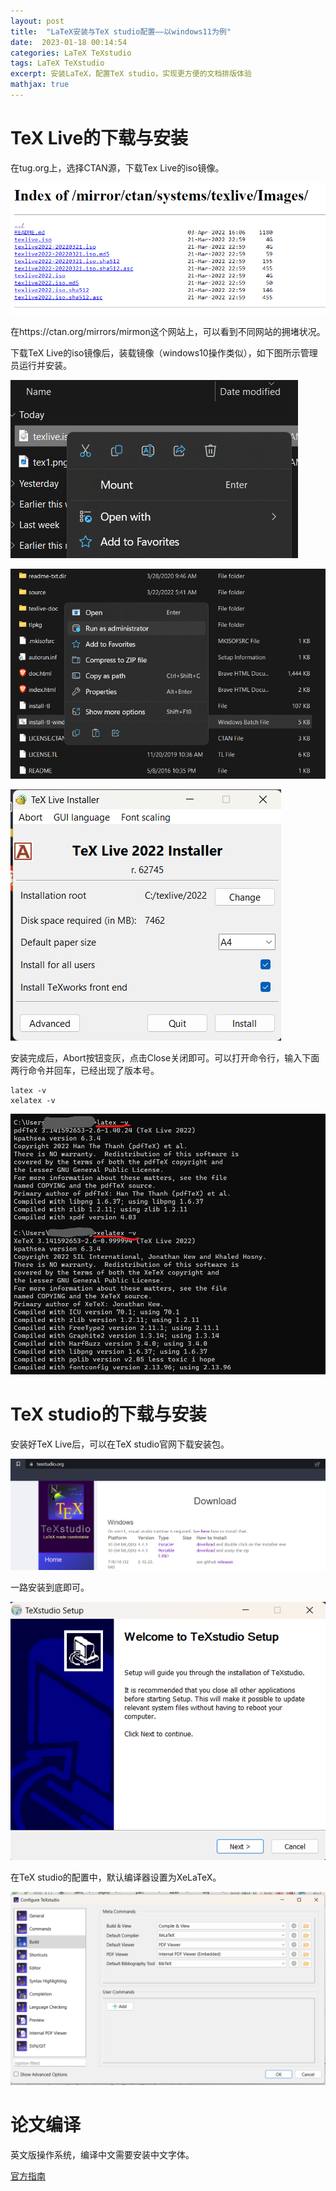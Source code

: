 ```yaml
---
layout: post
title:  "LaTeX安装与TeX studio配置——以windows11为例"
date:  2023-01-18 00:14:54
categories: LaTeX TeXstudio
tags: LaTeX TeXstudio
excerpt: 安装LaTeX，配置TeX studio，实现更方便的文档排版体验
mathjax: true
---
```


# TeX Live的下载与安装

在tug.org上，选择CTAN源，下载Tex Live的iso镜像。

![image](/img/tex_pic/tex1.png)

在https://ctan.org/mirrors/mirmon这个网站上，可以看到不同网站的拥堵状况。

下载TeX Live的iso镜像后，装载镜像（windows10操作类似），如下图所示管理员运行并安装。

![image](/img/tex_pic/tex2.png)

![image](/img/tex_pic/tex3.png)

![image](/img/tex_pic/tex4.png)

安装完成后，Abort按钮变灰，点击Close关闭即可。可以打开命令行，输入下面两行命令并回车，已经出现了版本号。

```
latex -v
xelatex -v
```

![image](/img/tex_pic/tex7.png)

# TeX studio的下载与安装

安装好TeX Live后，可以在TeX studio官网下载安装包。

![image](/img/tex_pic/tex5.png)

一路安装到底即可。

![image](/img/tex_pic/tex6.png)

在TeX studio的配置中，默认编译器设置为XeLaTeX。

![image](/img/tex_pic/tex8.png)

# 论文编译

英文版操作系统，编译中文需要安装中文字体。

[官方指南](https://www.tug.org/texlive/doc/texlive-en/texlive-en.html#tlportable)